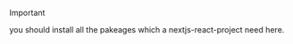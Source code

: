 > [!IMPORTANT]
> you should install all the pakeages which a nextjs-react-project need here.
> ``` install i '''

